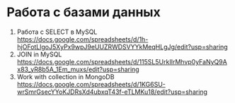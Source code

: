 # Работа с базами данных  
1. Работа с SELECT в MySQL  
https://docs.google.com/spreadsheets/d/1h-hjOFotLlgoJ5XyPx9wpJ9eUUZRWDSVYYkMeqHLgJg/edit?usp=sharing
2. JOIN in MySQL  
https://docs.google.com/spreadsheets/d/115SL5UrkIIrMhvp0yFaNyQ9Ax83_yR8b5A_1Em_muxs/edit?usp=sharing
3. Work with collection in MongoDB  
https://docs.google.com/spreadsheets/d/1KG6SU-wrSmrGsecYYoKJDRsXd4ubxqT43f-eTLMKu18/edit?usp=sharing
